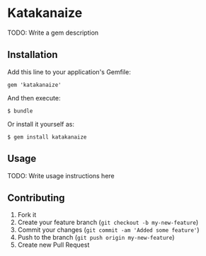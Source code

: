 # Katakanaize

TODO: Write a gem description

## Installation

Add this line to your application's Gemfile:

    gem 'katakanaize'

And then execute:

    $ bundle

Or install it yourself as:

    $ gem install katakanaize

## Usage

TODO: Write usage instructions here

## Contributing

1. Fork it
2. Create your feature branch (`git checkout -b my-new-feature`)
3. Commit your changes (`git commit -am 'Added some feature'`)
4. Push to the branch (`git push origin my-new-feature`)
5. Create new Pull Request

